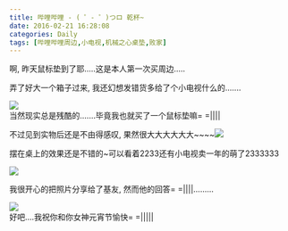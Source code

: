 ```yaml
---
title: 哔哩哔哩 - ( ゜- ゜)つロ 乾杯~
date: 2016-02-21 16:28:08
categories: Daily
tags: [哔哩哔哩周边,小电视,机械之心桌垫,败家]
---
```


<!-- 摘要部分 -->
<!-- more -->


啊, 昨天鼠标垫到了耶.....这是本人第一次买周边.....

弄了好大一个箱子过来, 我还幻想发错货多给了个小电视什么的.......

![](./bU9SQ0E2ZVdXZ3R3RkREREVmaHg3VkVTQXJWcisvMnhvd1BJY1ByL1VlcHpBTjdPT2lrbTBRPT0.jpg)  
当然现实总是残酷的.......毕竟我也就买了一个鼠标垫嘛= =||||

不过见到实物后还是不由得感叹, 果然很大大大大大大~~~~![](http://imglf1.ph.126.net/-gVZuQtYDx0HETg8wcDa6A==/6631199707099587571.jpg)  

摆在桌上的效果还是不错的~可以看着2233还有小电视卖一年的萌了2333333

![](http://imglf3.nosdn0.126.net/img/bU9SQ0E2ZVdXZ3R3RkREREVmaHg3ZUpIeVRpc2o2WXcrblhwQ21GZWQ5c1JMMW00Ty8rNTR3PT0.jpg)

我很开心的把照片分享给了基友, 然而他的回答= =||||.........

![](http://imglf0.ph.126.net/op2rUFSUG_F46gXJQ2t7uw==/6631449296239104609.png)  
好吧....我祝你和你女神元宵节愉快= =|||||